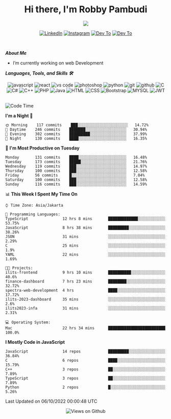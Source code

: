 <div align="center">
   <h1>Hi there, I'm Robby Pambudi </h1>

<img src="https://pronoun.cyou/x/y?subject=He&object=Him&height=20"> 
</div>

<p align='center'>
   <a href="https://www.linkedin.com/in/robbypambudi" target="_blank"><img src="https://img.shields.io/badge/LinkedIn-0077B5?style=for-the-badge&logo=linkedin&logoColor=white" alt="LinkedIn"></a>
   <a href="https://www.instagram.com/robbypambudi" target="_blank"><img src="https://img.shields.io/badge/Instagram-E4405F?style=for-the-badge&logo=instagram&logoColor=white" alt="Instagram"></a>
   <a href="https://dev.to/robbypambudi" target="_blank"><img src="https://img.shields.io/badge/dev.to-0A0A0A?style=for-the-badge&logo=dev.to&logoColor=white" alt="Dev To"></a>
   <a href="https://www.facebook.com/robbyulungpambudi" target="_blank"><img src="https://img.shields.io/badge/Facebook-1877F2?style=for-the-badge&logo=facebook&logoColor=white" alt="Dev To"></a>

</p> <p>
<br>
   
***About Me***
   
- I’m currently working on web Development
 
   
***Languages, Tools, and Skills 🛠***

   <div align="center">
   <img src="https://img.shields.io/badge/JavaScript-F7DF1E?style=for-the-badge&logo=javascript&logoColor=black" alt="javascript" />
      <img src="https://img.shields.io/badge/React-61DAFB?style=for-the-badge&logo=react&logoColor=black" alt="react" />
      <img src="https://img.shields.io/badge/vs%20code-007ACC?style=for-the-badge&logo=visual%20studio%20code&logoColor=white" alt="vs code" />
      <img src="https://img.shields.io/badge/adobe%20photoshop-31A8FF?style=for-the-badge&logo=adobe%20photoshop&logoColor=white" alt="photoshop" />
      <img src="https://img.shields.io/badge/python-3776AB?style=for-the-badge&logo=python&logoColor=white" alt="python" />
      <img src="https://img.shields.io/badge/Git-F05032?style=for-the-badge&logo=git&logoColor=white" alt="git" />
      <img src="https://img.shields.io/badge/GitHub-100000?style=for-the-badge&logo=github&logoColor=white" alt="github" />
      <img src="https://img.shields.io/badge/c-%2300599C.svg?style=for-the-badge&logo=c&logoColor=white" alt="C" />
      <img src="https://img.shields.io/badge/c%23-%23239120.svg?style=for-the-badge&logo=c-sharp&logoColor=white" alt="C#" />
      <img src="https://img.shields.io/badge/c++-%2300599C.svg?style=for-the-badge&logo=c%2B%2B&logoColor=white" alt="C++" />   
      <img src="https://img.shields.io/badge/PHP-777BB4?style=for-the-badge&logo=php&logoColor=white" alt="PHP" />
      <img src="https://img.shields.io/badge/Java-ED8B00?style=for-the-badge&logo=java&logoColor=white" alt="Java"/>
      <img src="https://img.shields.io/badge/HTML5-E34F26?style=for-the-badge&logo=html5&logoColor=white" alt="HTML" />
      <img src="https://img.shields.io/badge/CSS-239120?&style=for-the-badge&logo=css3&logoColor=white" alt ="CSS" />
      <img src="https://img.shields.io/badge/Bootstrap-563D7C?style=for-the-badge&logo=bootstrap&logoColor=white" alt="Bootstrap" />
      <img src="https://img.shields.io/badge/MySQL-00000F?style=for-the-badge&logo=mysql&logoColor=white" alt="MYSQL" />
      <img src="https://img.shields.io/badge/json%20web%20tokens-323330?style=for-the-badge&logo=json-web-tokens&logoColor=pink" alt="JWT" />
      
   </div><br>
   
<!--START_SECTION:waka-->
![Code Time](http://img.shields.io/badge/Code%20Time-76%20hrs%2027%20mins-blue)

**I'm a Night 🦉** 

```text
🌞 Morning    117 commits    ███░░░░░░░░░░░░░░░░░░░░░░   14.72% 
🌆 Daytime    246 commits    ███████░░░░░░░░░░░░░░░░░░   30.94% 
🌃 Evening    302 commits    █████████░░░░░░░░░░░░░░░░   37.99% 
🌙 Night      130 commits    ████░░░░░░░░░░░░░░░░░░░░░   16.35%

```
📅 **I'm Most Productive on Tuesday** 

```text
Monday       131 commits    ████░░░░░░░░░░░░░░░░░░░░░   16.48% 
Tuesday      173 commits    █████░░░░░░░░░░░░░░░░░░░░   21.76% 
Wednesday    119 commits    ███░░░░░░░░░░░░░░░░░░░░░░   14.97% 
Thursday     100 commits    ███░░░░░░░░░░░░░░░░░░░░░░   12.58% 
Friday       56 commits     █░░░░░░░░░░░░░░░░░░░░░░░░   7.04% 
Saturday     100 commits    ███░░░░░░░░░░░░░░░░░░░░░░   12.58% 
Sunday       116 commits    ███░░░░░░░░░░░░░░░░░░░░░░   14.59%

```


📊 **This Week I Spent My Time On** 

```text
⌚︎ Time Zone: Asia/Jakarta

💬 Programming Languages: 
TypeScript               12 hrs 8 mins       █████████████░░░░░░░░░░░░   53.75% 
JavaScript               8 hrs 38 mins       █████████░░░░░░░░░░░░░░░░   38.26% 
JSON                     31 mins             ░░░░░░░░░░░░░░░░░░░░░░░░░   2.29% 
C                        25 mins             ░░░░░░░░░░░░░░░░░░░░░░░░░   1.9% 
YAML                     22 mins             ░░░░░░░░░░░░░░░░░░░░░░░░░   1.69%

🐱‍💻 Projects: 
ilits-frontend           9 hrs 10 mins       ██████████░░░░░░░░░░░░░░░   40.6% 
finance-dashboard        7 hrs 23 mins       ████████░░░░░░░░░░░░░░░░░   32.72% 
spectra-web-development  4 hrs               ████░░░░░░░░░░░░░░░░░░░░░   17.72% 
ilits-2023-dashboard     35 mins             ░░░░░░░░░░░░░░░░░░░░░░░░░   2.6% 
ilits2023-infa           31 mins             ░░░░░░░░░░░░░░░░░░░░░░░░░   2.31%

💻 Operating System: 
Mac                      22 hrs 34 mins      █████████████████████████   100.0%

```

**I Mostly Code in JavaScript** 

```text
JavaScript               14 repos            █████████░░░░░░░░░░░░░░░░   36.84% 
C                        6 repos             ████░░░░░░░░░░░░░░░░░░░░░   15.79% 
C++                      3 repos             ██░░░░░░░░░░░░░░░░░░░░░░░   7.89% 
TypeScript               3 repos             ██░░░░░░░░░░░░░░░░░░░░░░░   7.89% 
Python                   2 repos             █░░░░░░░░░░░░░░░░░░░░░░░░   5.26%

```



 Last Updated on 06/10/2022 00:00:48 UTC
<!--END_SECTION:waka-->

<div align="center">
<img src="https://komarev.com/ghpvc/?username=robbypambudi&color=green" alt="Views on Github" />
</div>

